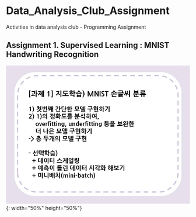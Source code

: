 # Data_Analysis_Club_Assignment
Activities in data analysis club - Programming Assignment
## Assignment 1. Supervised Learning : MNIST Handwriting Recognition
![assignment1](https://github.com/OH-Seoyoung/Data_Analysis_Club_Assignment/blob/master/BASELINE_code/Assignment1_MNIST_handwriting_recognition/assignment%201.jpg){: width="50%" height="50%"}
